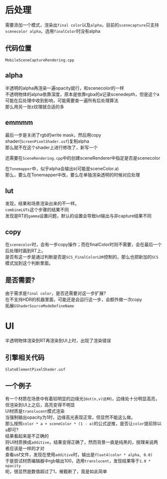 # 后处理
需要添加一个模式，渲染出`final color`以及`alpha`，目前的`scenecapture`只支持`scenecolor alpha`，选用`finalColor`时没有alpha  
## 代码位置
`MobileSceneCaptureRendering.cpp`  
## alpha
半透明的alpha再渲染一遍opacity就行，和scenecolor的一样  
不透明物体的alpha依靠深度，原本是依靠rgba的a记录scenedepth，但是这个a可能在后处理中收到影响，可能需要查一遍所有后处理算法  
那么用另一张z纹理就合适的多  
## emmmm
最后一步是关闭了rgb的write mask，然后用copy shader(`ScreenPixelShader.usf`)复制alpha  
那么就不在这个shader上进行修改了，新写一个  

还需要在`SceneRendering.cpp`中的创建sceneRenderer中指定是否是scenecolor  

在`Tonemapper`中，似乎alpha会输出`0`(可能是sceneColor.a)  
那么，要么在Tonemapper中改，要么在单独渲染透明的时候对应处理  
## lut
发现，结果和场景渲染出来的不一样。  
`combineLUTs`这个步骤的结果不同  
发现是RT的`gamma`设置问题，默认的设置会导致lut输出与非capture结果不同  
## copy
在`scenecolor`时，会有一步copy操作；而在finalColor时则不需要，会在最后一个后处理时画到RT上。  
是否有这一步是通过判断是否是`SCS_FinalColorLDR`控制的，那么也把新加的`SCS`模式加到这个判断里面。  
## 是否需要?
由于需求是`final color`，是否还需要对这一步扩展?  
在不支持HDR的机器里面，可能还是会运行这一步，会额外做一次copy  
拓展`GShaderSourceModeDefineName`  
# UI
半透明物体渲染到RT再渲染到UI上时，出现了渲染错误  
## 引擎相关代码
`SlateElementPixelShader.usf`  

## 一个例子
有一个材质在场景中有着较明显的边缘光(`dot(n,v)这种`)，边缘处十分明显高亮，但渲染到UI上之后，高亮变得不明显  
UI材质是`translucent`模式渲染  
当强制输出opacity为1时，边缘高光表现正常，但显然不能这么做。  
那么按照`color * a + sceneColor * (1 - a)`的公式逆推，是否让`color`提前除以`a`即可?  
结果看起来是不正确的  
将UI材质换成`additive`，结果变得正确了，然而背景一直是纯黑的，按理来说两者应该是一样的才对  
查看usf文件，发现在使用`additive`时，输出是`float4(color * alpha, 0.0)`  
于是尝试材质编辑器中rgb输出100，选用`translucent`，发现结果等于`1.0 * opacity`  
呃，很显然是数值超过了1，被截断了，竟是如此简单